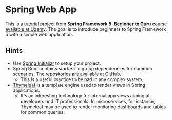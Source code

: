# Spring Web App
This is a tutorial project from **Spring Framework 5: Beginner to Guru** course [available at Udemy](https://www.udemy.com/course/spring-framework-5-beginner-to-guru). The goal is to introduce beginners to Spring Framework 5 with a simple web application.

## Hints
- Use [Spring Initializr](https://start.spring.io) to setup your project.
- Spring Boot contains _starters_ to group dependencies for common scenarios. The repositories are [available at GitHub](https://github.com/spring-projects/spring-boot/tree/master/spring-boot-project/spring-boot-starters).
  - This is a useful practice to be had in any complex system.
- [Thymeleaf](https://www.thymeleaf.org) is a template engine used to render views in Spring applications.
  - It's an interesting technology for internal app views aiming at developers and IT professionals. In microservices, for instance, Thymeleaf may be used to render monitoring dashboards and tables for common queries.
